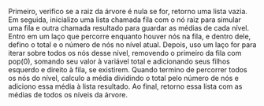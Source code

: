 Primeiro, verifico se a raiz da árvore é nula se for, retorno uma lista vazia. Em seguida, inicializo uma lista chamada fila com o nó raiz para simular uma fila e outra chamada resultado para guardar as médias de cada nível. Entro em um laço que percorre enquanto houver nós na fila, e dentro dele, defino o total e o número de nós no nível atual. Depois, uso um laço for para iterar sobre todos os nós desse nível, removendo o primeiro da fila com pop(0), somando seu valor à variável total e adicionando seus filhos esquerdo e direito à fila, se existirem. Quando termino de percorrer todos os nós do nível, calculo a média dividindo o total pelo número de nós e adiciono essa média à lista resultado. Ao final, retorno essa lista com as médias de todos os níveis da árvore.